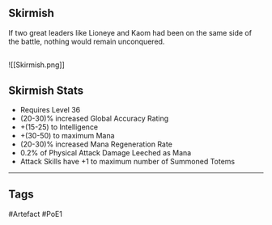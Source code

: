 ## Skirmish
If two great leaders like Lioneye and Kaom
had been on the same side of the battle,
nothing would remain unconquered.
##
![[Skirmish.png]]
## Skirmish Stats
- Requires Level 36
- (20-30)% increased Global Accuracy Rating
- +(15-25) to Intelligence
- +(30-50) to maximum Mana
- (20-30)% increased Mana Regeneration Rate
- 0.2% of Physical Attack Damage Leeched as Mana
- Attack Skills have +1 to maximum number of Summoned Totems


---
## Tags
#Artefact
#PoE1